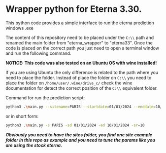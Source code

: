 # Wrapper python for Eterna 3.30.

This python code provides a simple interface to run the eterna prediction windows .exe

The content of this repository need to be placed under the `C:\\` path and renamed the main folder from "eterna_wrapper" to "eterna33".
Once the code is placed on the correct path you just need to open a terminal window and run the following command.

**NOTICE: This code was also tested on an Ubuntu OS with wine installed!**

If you are using Ubuntu the only difference is related to the path where you need to place the folder.
Instead of place the folder on `C:\\` you need to place the folder on `/home/user/.wine/drive_c/` check the wine documentation for detect the correct position of the `C:\\` equivalent folder.

Command for run the prediction script:

```sh
python3 .\main.py --sitename=PARIS --startdate=01/01/2024 --enddate=10/01/2024 --samplerate=10
```

or in short form:

```sh
python3 .\main.py -s PARIS -sd 01/01/2024 -ed 10/01/2024 -sr=10
```

**_Obviously you need to have the sites folder, you find one site example folder in this repo as example and you need to tune the params like you are using the stock eterna._**
